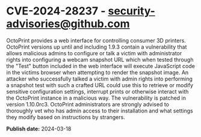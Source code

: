 # CVE-2024-28237 - security-advisories@github.com

OctoPrint provides a web interface for controlling consumer 3D printers. OctoPrint versions up until and including 1.9.3 contain a vulnerability that allows malicious admins to configure or talk a victim with administrator rights into configuring a webcam snapshot URL which when tested through the "Test" button included in the web interface will execute JavaScript code in the victims browser when attempting to render the snapshot image. An attacker who successfully talked a victim with admin rights into performing a snapshot test with such a crafted URL could use this to retrieve or modify sensitive configuration settings, interrupt prints or otherwise interact with the OctoPrint instance in a malicious way. The vulnerability is patched in version 1.10.0rc3. OctoPrint administrators are strongly advised to thoroughly vet who has admin access to their installation and what settings they modify based on instructions by strangers.

**Publish date:** 2024-03-18
